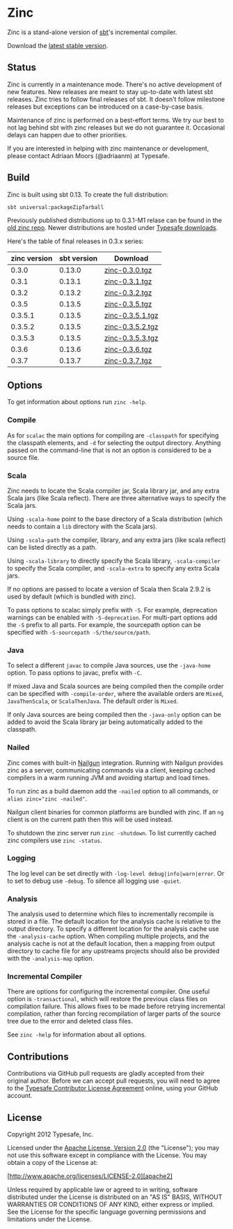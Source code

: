 Zinc
====

Zinc is a stand-alone version of [sbt]'s incremental compiler.

Download the [latest stable version][download].

[sbt]: http://github.com/sbt/sbt
[download]: http://downloads.typesafe.com/zinc/0.3.7/zinc-0.3.7.tgz

Status
------

Zinc is currently in a maintenance mode. There's no active development of new features.
New releases are meant to stay up-to-date with latest sbt releases. Zinc tries to follow
final releases of sbt. It doesn't follow milestone releases but exceptions can be
introduced on a case-by-case basis.

Maintenance of zinc is performed on a best-effort terms. We try our best to not lag
behind sbt with zinc releases but we do not guarantee it. Occasional delays can
happen due to other priorities.

If you are interested in helping with zinc maintenance or development, please contact
Adriaan Moors (@adriaanm) at Typesafe.

Build
-----

Zinc is built using sbt 0.13. To create the full distribution:

    sbt universal:packageZipTarball

Previously published distributions up to 0.3.1-M1 relase can be found in the [old zinc repo].
Newer distributions are hosted under [Typesafe downloads].

[old zinc repo]: http://repo.typesafe.com/typesafe/zinc/com/typesafe/zinc/dist/
[Typesafe downloads]: http://downloads.typesafe.com/zinc/

Here's the table of final releases in 0.3.x series:

| zinc version | sbt version | Download                                                                        |
|--------------|-------------|---------------------------------------------------------------------------------|
| 0.3.0        | 0.13.0      | [zinc-0.3.0.tgz](http://downloads.typesafe.com/zinc/0.3.0/zinc-0.3.0.tgz)       |
| 0.3.1        | 0.13.1      | [zinc-0.3.1.tgz](http://downloads.typesafe.com/zinc/0.3.1/zinc-0.3.1.tgz)       |
| 0.3.2        | 0.13.2      | [zinc-0.3.2.tgz](http://downloads.typesafe.com/zinc/0.3.1/zinc-0.3.2.tgz)       |
| 0.3.5        | 0.13.5      | [zinc-0.3.5.tgz](http://downloads.typesafe.com/zinc/0.3.5/zinc-0.3.5.tgz)       |
| 0.3.5.1      | 0.13.5      | [zinc-0.3.5.1.tgz](http://downloads.typesafe.com/zinc/0.3.5.1/zinc-0.3.5.1.tgz) |
| 0.3.5.2      | 0.13.5      | [zinc-0.3.5.2.tgz](http://downloads.typesafe.com/zinc/0.3.5.2/zinc-0.3.5.2.tgz) |
| 0.3.5.3      | 0.13.5      | [zinc-0.3.5.3.tgz](http://downloads.typesafe.com/zinc/0.3.5.3/zinc-0.3.5.3.tgz) |
| 0.3.6        | 0.13.6      | [zinc-0.3.6.tgz](http://downloads.typesafe.com/zinc/0.3.6/zinc-0.3.6.tgz)       |
| 0.3.7        | 0.13.7      | [zinc-0.3.7.tgz](http://downloads.typesafe.com/zinc/0.3.7/zinc-0.3.7.tgz)       |


Options
-------

To get information about options run `zinc -help`.

### Compile

As for `scalac` the main options for compiling are `-classpath` for specifying
the classpath elements, and `-d` for selecting the output directory. Anything
passed on the command-line that is not an option is considered to be a source
file.

### Scala

Zinc needs to locate the Scala compiler jar, Scala library jar, and any extra
Scala jars (like Scala reflect). There are three alternative ways to specify the
Scala jars.

Using `-scala-home` point to the base directory of a Scala distribution (which
needs to contain a `lib` directory with the Scala jars).

Using `-scala-path` the compiler, library, and any extra jars (like scala
reflect) can be listed directly as a path.

Using `-scala-library` to directly specify the Scala library, `-scala-compiler`
to specify the Scala compiler, and `-scala-extra` to specify any extra Scala
jars.

If no options are passed to locate a version of Scala then Scala 2.9.2 is used
by default (which is bundled with zinc).

To pass options to scalac simply prefix with `-S`. For example, deprecation
warnings can be enabled with `-S-deprecation`. For multi-part options add the
`-S` prefix to all parts. For example, the sourcepath option can be specified
with `-S-sourcepath -S/the/source/path`.

### Java

To select a different `javac` to compile Java sources, use the `-java-home`
option. To pass options to javac, prefix with `-C`.

If mixed Java and Scala sources are being compiled then the compile order can be
specified with `-compile-order`, where the available orders are `Mixed`,
`JavaThenScala`, or `ScalaThenJava`. The default order is `Mixed`.

If only Java sources are being compiled then the `-java-only` option can be
added to avoid the Scala library jar being automatically added to the classpath.

### Nailed

Zinc comes with built-in [Nailgun] integration. Running with Nailgun provides
zinc as a server, communicating commands via a client, keeping cached compilers
in a warm running JVM and avoiding startup and load times.

To run zinc as a build daemon add the `-nailed` option to all commands, or
`alias zinc="zinc -nailed"`.

Nailgun client binaries for common platforms are bundled with zinc. If an `ng`
client is on the current path then this will be used instead.

To shutdown the zinc server run `zinc -shutdown`. To list currently cached zinc
compilers use `zinc -status`.

[Nailgun]: http://www.martiansoftware.com/nailgun

### Logging

The log level can be set directly with `-log-level debug|info|warn|error`. Or to
set to debug use `-debug`. To silence all logging use `-quiet`.

### Analysis

The analysis used to determine which files to incrementally recompile is stored
in a file. The default location for the analysis cache is relative to the output
directory. To specify a different location for the analysis cache use the
`-analysis-cache` option. When compiling multiple projects, and the analysis
cache is not at the default location, then a mapping from output directory to
cache file for any upstreams projects should also be provided with the
`-analysis-map` option.

### Incremental Compiler

There are options for configuring the incremental compiler. One useful option is
`-transactional`, which will restore the previous class files on compilation
failure. This allows fixes to be made before retrying incremental compilation,
rather than forcing recompilation of larger parts of the source tree due to the
error and deleted class files.

See `zinc -help` for information about all options.


Contributions
-------------------

Contributions via GitHub pull requests are gladly accepted from their original
author. Before we can accept pull requests, you will need to agree to the
[Typesafe Contributor License Agreement][cla] online, using your GitHub account.

[cla]: http://www.typesafe.com/contribute/cla


License
-------

Copyright 2012 Typesafe, Inc.

Licensed under the [Apache License, Version 2.0][apache2] (the "License"); you
may not use this software except in compliance with the License. You may obtain
a copy of the License at:

[http://www.apache.org/licenses/LICENSE-2.0][apache2]

Unless required by applicable law or agreed to in writing, software distributed
under the License is distributed on an "AS IS" BASIS, WITHOUT WARRANTIES OR
CONDITIONS OF ANY KIND, either express or implied. See the License for the
specific language governing permissions and limitations under the License.

[apache2]: http://www.apache.org/licenses/LICENSE-2.0
